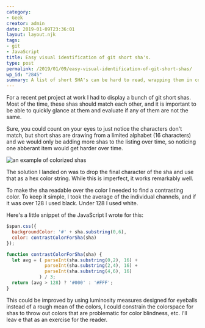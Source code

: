 ```yaml
---
category:
- Geek
creator: admin
date: 2019-01-09T23:36:01
layout: layout.njk
tags:
- git
- JavaScript
title: Easy visual identification of git short sha's.
type: post
permalink: /2019/01/09/easy-visual-identification-of-git-short-shas/
wp_id: "2845"
summary: A list of short SHA's can be hard to read, wrapping them in color can help.
---
```


For a recent pet project at work I had to display a bunch of git short shas.  Most of the time, these shas should match each other, and it is important to be able to quickly glance at them and evaluate if any of them are not the same.

Sure, you could count on your eyes to just notice the characters don't match, but short shas are drawing from a limited alphabet (16 characters) and we would only be adding more shas to the listing over time, so noticing one abberant item would get harder over time.

![an example of colorized shas](http://static.velvetcache.org/pages/2019/01/09/easy-visual-identification-of-git-short-shas/example.png)

The solution I landed on was to drop the final character of the sha and use that as a hex color string.  While this is imperfect, it works remarkably well.

To make the sha readable over the color I needed to find a contrasting color.  To keep it simple, I took the average of the individual channels, and if it was over 128 I used black.  Under 128 I used white.

Here's a little snippet of the JavaScript I wrote for this:

```javascript
$span.css({
  backgroundColor: '#' + sha.substring(0,6),
  color: contrastColorForSha(sha)
});

function contrastColorForSha(sha) {
  let avg = ( parseInt(sha.substring(0,2), 16) + 
              parseInt(sha.substring(2,4), 16) +
              parseInt(sha.substring(4,6), 16)
            ) / 3;
  return (avg > 128) ? '#000' : '#FFF';
}
```

This could be improved by using luminosity measures designed for eyeballs instead of a rough mean of the colors, I could constrain the colorspace for shas to throw out colors that are problematic for color blindness, etc.  I'll leav e that as an exercise for the reader.
